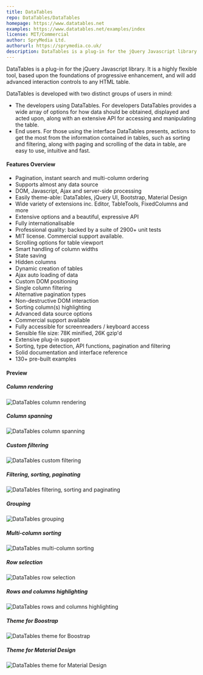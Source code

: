 ```yaml
---
title: DataTables
repo: DataTables/DataTables
homepage: https://www.datatables.net
examples: https://www.datatables.net/examples/index
license: MIT/Commercial
author: SpryMedia Ltd.
authorurl: https://sprymedia.co.uk/
description: DataTables is a plug-in for the jQuery Javascript library. It is a highly flexible and progressive tool.
---
```


DataTables is a plug-in for the jQuery Javascript library. It is a 
highly flexible tool, based upon the foundations of progressive 
enhancement, and will add advanced interaction controls to 
any HTML table.

DataTables is developed with two distinct groups of users in mind:

* The developers using DataTables. For developers DataTables provides 
a wide array of options for how data should be obtained, displayed and 
acted upon, along with an extensive API for accessing and manipulating 
the table.
* End users. For those using the interface DataTables presents, actions 
to get the most from the information contained in tables, such as 
sorting and filtering, along with paging and scrolling of the data 
in table, are easy to use, intuitive and fast.

#### Features Overview

* Pagination, instant search and multi-column ordering
* Supports almost any data source
* DOM, Javascript, Ajax and server-side processing
* Easily theme-able: DataTables, jQuery UI, Bootstrap, Material Design
* Wide variety of extensions inc. Editor, TableTools, FixedColumns and more
* Extensive options and a beautiful, expressive API
* Fully internationalisable
* Professional quality: backed by a suite of 2900+ unit tests
* MIT license. Commercial support available.
* Scrolling options for table viewport
* Smart handling of column widths
* State saving
* Hidden columns
* Dynamic creation of tables
* Ajax auto loading of data
* Custom DOM positioning
* Single column filtering
* Alternative pagination types
* Non-destructive DOM interaction
* Sorting column(s) highlighting
* Advanced data source options
* Commercial support available
* Fully accessible for screenreaders / keyboard access
* Sensible file size: 78K minified, 26K gzip'd
* Extensive plug-in support
* Sorting, type detection, API functions, pagination and filtering
* Solid documentation and interface reference
* 130+ pre-built examples

#### Preview

##### Column rendering
![DataTables column rendering](/images/libraries/datatables/column-rendering.png "DataTables column rendering")
##### Column spanning
![DataTables column spanning](/images/libraries/datatables/column-spanning.png "DataTables column spanning")
##### Custom filtering
![DataTables custom filtering](/images/libraries/datatables/custom-filtering.png "DataTables custom filtering")
##### Filtering, sorting, paginating
![DataTables filtering, sorting and paginating](/images/libraries/datatables/filter-sort-pagination.png "DataTables filtering, sorting and paginating")
##### Grouping
![DataTables grouping](/images/libraries/datatables/grouping.png "DataTables gropuing")
##### Multi-column sorting
![DataTables multi-column sorting](/images/libraries/datatables/multi-column-sorting.png "DataTables multi-column sorting")
##### Row selection
![DataTables row selection](/images/libraries/datatables/row-selection.png "DataTables row selection")
##### Rows and columns highlighting
![DataTables rows and columns highlighting](/images/libraries/datatables/rows-and-columns-highlighting.png "DataTables rows and columns highlighting")
##### Theme for Boostrap
![DataTables theme for Boostrap](/images/libraries/datatables/theme-bootstrap.png "DataTables theme for Boostrap")
##### Theme for Material Design
![DataTables theme for Material Design](/images/libraries/datatables/theme-material-design.png "DataTables theme for Material Design")
